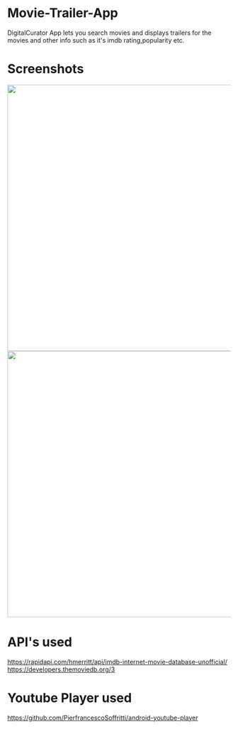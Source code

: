 # Movie-Trailer-App
DigitalCurator App lets you search movies and displays trailers for the movies and other info such as it's imdb rating,popularity etc.



# Screenshots


<img src="https://user-images.githubusercontent.com/70252750/121768684-0fb80200-cb7d-11eb-882a-c69baf38459a.jpg" height = "600"/> <img src="https://user-images.githubusercontent.com/70252750/121768796-bf8d6f80-cb7d-11eb-97e5-c3559e1c1c03.jpg" height = "600"/>



# API's used
https://rapidapi.com/hmerritt/api/imdb-internet-movie-database-unofficial/
https://developers.themoviedb.org/3


# Youtube Player used
https://github.com/PierfrancescoSoffritti/android-youtube-player

